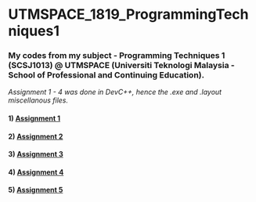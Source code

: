 # UTMSPACE_1819_ProgrammingTechniques1
### My codes from my subject - Programming Techniques 1 (SCSJ1013) @ UTMSPACE (Universiti Teknologi Malaysia - School of Professional and Continuing Education).

_Assignment 1 - 4 was done in DevC++, hence the .exe and .layout miscellanous files._

#### 1) [Assignment 1](https://github.com/Chikoness/UTMSPACE_1819_ProgrammingTechniques1/tree/master/Assignment_1)
#### 2) [Assignment 2](https://github.com/Chikoness/UTMSPACE_1819_ProgrammingTechniques1/tree/master/Assignment_2)
#### 3) [Assignment 3](https://github.com/Chikoness/UTMSPACE_1819_ProgrammingTechniques1/tree/master/Assignment_3)
#### 4) [Assignment 4](https://github.com/Chikoness/UTMSPACE_1819_ProgrammingTechniques1/tree/master/Assignment_4)
#### 5) [Assignment 5](https://github.com/Chikoness/UTMSPACE_1819_ProgrammingTechniques1/tree/master/Assignment_5)
